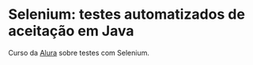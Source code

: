 # Selenium: testes automatizados de aceitação em Java
Curso da [Alura](https://cursos.alura.com.br/course/selenium-testes-automatizados-aceitacao-java) sobre testes com Selenium.
